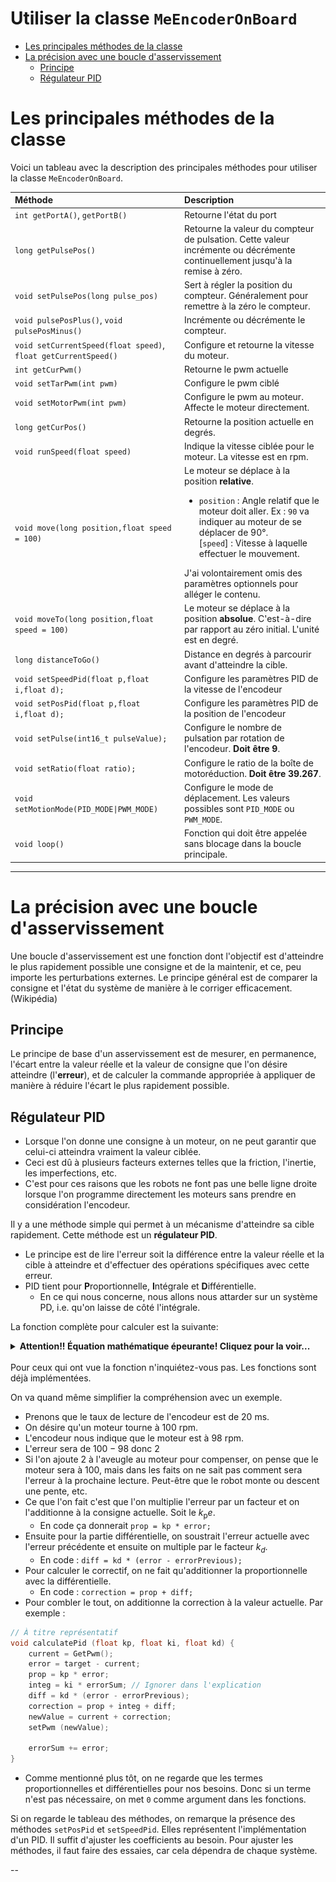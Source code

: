 # Utiliser la classe `MeEncoderOnBoard` <!-- omit in toc -->

- [Les principales méthodes de la classe](#les-principales-méthodes-de-la-classe)
- [La précision avec une boucle d'asservissement](#la-précision-avec-une-boucle-dasservissement)
  - [Principe](#principe)
  - [Régulateur PID](#régulateur-pid)

# Les principales méthodes de la classe

Voici un tableau avec la description des principales méthodes pour utiliser la classe `MeEncoderOnBoard`.

| Méthode                                                                  | Description                                                                                                                  |
| :----------------------------------------------------------------------- | :--------------------------------------------------------------------------------------------------------------------------- |
| `int getPortA()`, `getPortB()`                                           | Retourne l'état du port                                                                                                      |
| `long getPulsePos()`                                                     | Retourne la valeur du compteur de pulsation. Cette valeur incrémente ou décrémente continuellement jusqu'à la remise à zéro. |
| `void setPulsePos(long pulse_pos)`                                            | Sert à régler la position du compteur. Généralement pour remettre à la zéro le compteur.                                     |
| `void pulsePosPlus()`, `void pulsePosMinus()`                                      | Incrémente ou décrémente le compteur.                                                                                        |
| `void setCurrentSpeed(float speed)`, `float getCurrentSpeed()`                | Configure et retourne la vitesse du moteur.                                                                                  |
| `int getCurPwm()`                                                        | Retourne le pwm actuelle                                                                                                     |
| `void setTarPwm(int pwm)`                                                     | Configure le pwm ciblé                                                                                                       |
| `void setMotorPwm(int pwm)`                                                   | Configure le pwm au moteur. Affecte le moteur directement.                                                                   |
| `long getCurPos()`                                                       | Retourne la position actuelle en degrés.                                                                                     |
| `void runSpeed(float speed)`                                                  | Indique la vitesse ciblée pour le moteur. La vitesse est en rpm.                                                             |
| `void move(long position,float speed = 100)` | Le moteur se déplace à la position **relative**. <ul><li>`position` : Angle relatif que le moteur doit aller. Ex : `90` va indiquer au moteur de se déplacer de 90°.</li>[`speed`] : Vitesse à laquelle effectuer le mouvement.</ul>J'ai volontairement omis des paramètres optionnels pour alléger le contenu.|
|`void moveTo(long position,float speed = 100)`| Le moteur se déplace à la position **absolue**. C'est-à-dire par rapport au zéro initial. L'unité est en degré.|
|`long distanceToGo()`|Distance en degrés à parcourir avant d'atteindre la cible.|
|`void setSpeedPid(float p,float i,float d);`|Configure les paramètres PID de la vitesse de l'encodeur|
|`void setPosPid(float p,float i,float d);`|Configure les paramètres PID de la position de l'encodeur|
|`void setPulse(int16_t pulseValue);`|Configure le nombre de pulsation par rotation de l'encodeur. **Doit être 9**.|
|`void setRatio(float ratio);`|Configure le ratio de la boîte de motoréduction. **Doit être 39.267**.|
|`void setMotionMode(PID_MODE\|PWM_MODE)`|Configure le mode de déplacement. Les valeurs possibles sont `PID_MODE` ou `PWM_MODE`.|
|`void loop()`|Fonction qui doit être appelée sans blocage dans la boucle principale.|

---

# La précision avec une boucle d'asservissement
Une boucle d'asservissement est une fonction dont l'objectif est d'atteindre le plus rapidement possible une consigne et de la maintenir, et ce, peu importe les perturbations externes. Le principe général est de comparer la consigne et l'état du système de manière à le corriger efficacement. (Wikipédia)

## Principe
Le principe de base d'un asservissement est de mesurer, en permanence, l'écart entre la valeur réelle et la valeur de consigne que l'on désire atteindre (l'**erreur**), et de calculer la commande appropriée à appliquer de manière à réduire l'écart le plus rapidement possible.

## Régulateur PID
- Lorsque l'on donne une consigne à un moteur, on ne peut garantir que celui-ci atteindra vraiment la valeur ciblée.
- Ceci est dû à plusieurs facteurs externes telles que la friction, l'inertie, les imperfections, etc.
- C'est pour ces raisons que les robots ne font pas une belle ligne droite lorsque l'on programme directement les moteurs sans prendre en considération l'encodeur.

Il y a une méthode simple qui permet à un mécanisme d'atteindre sa cible rapidement. Cette méthode est un **régulateur PID**.

- Le principe est de lire l'erreur soit la différence entre la valeur réelle et la cible à atteindre et d'effectuer des opérations spécifiques avec cette erreur.
- PID tient pour **P**roportionnelle, **I**ntégrale et **D**ifférentielle.
  - En ce qui nous concerne, nous allons nous attarder sur un système PD, i.e. qu'on laisse de côté l'intégrale.

La fonction complète pour calculer est la suivante:
<details><summary><b>Attention!! Équation mathématique épeurante! Cliquez pour la voir...</b></summary>

$$ u(t) = k_\text{p} e(t) + k_\text{i} \int_0^t e(\tau) \,\mathrm{d}\tau + k_\text{d} \frac{\mathrm{d}e(t)}{\mathrm{d}t},$$

- $k_x$ sont des coefficients arbitraire que l'on obtient en faisant des tests.
- $e$ est l'erreur
- Le $t$ est le temps
- L'intégrale est la somme des erreurs.
- La différentielle est le taux de variation (pente) depuis la dernière erreur.

L'effet de la modification des coefficients peut donner le résultat suivant:
![](../img/PID_Compensation_Animated.gif)
</details>

<br/>
Pour ceux qui ont vue la fonction n'inquiétez-vous pas. Les fonctions sont déjà implémentées.

On va quand même simplifier la compréhension avec un exemple.
- Prenons que le taux de lecture de l'encodeur est de 20 ms.
- On désire qu'un moteur tourne à 100 rpm.
- L'encodeur nous indique que le moteur est à 98 rpm.
- L'erreur sera de $100-98$ donc $2$
- Si l'on ajoute 2 à l'aveugle au moteur pour compenser, on pense que le moteur sera à 100, mais dans les faits on ne sait pas comment sera l'erreur à la prochaine lecture. Peut-être que le robot monte ou descent une pente, etc.
- Ce que l'on fait c'est que l'on multiplie l'erreur par un facteur et on l'additionne à la consigne actuelle. Soit le $k_\text{p} e$.
  - En code ça donnerait `prop = kp * error;`
- Ensuite pour la partie différentielle, on soustrait l'erreur actuelle avec l'erreur précédente et ensuite on multiple par le facteur $k_d$.
  - En code : `diff = kd * (error - errorPrevious);`
- Pour calculer le correctif, on ne fait qu'additionner la proportionnelle avec la différentielle.
  - En code : `correction = prop + diff;`
- Pour combler le tout, on additionne la correction à la valeur actuelle. Par exemple :

```cpp
// À titre représentatif
void calculatePid (float kp, float ki, float kd) {
    current = GetPwm();
    error = target - current;
    prop = kp * error;
    integ = ki * errorSum; // Ignorer dans l'explication
    diff = kd * (error - errorPrevious);
    correction = prop + integ + diff;
    newValue = current + correction;
    setPwm (newValue);

    errorSum += error;
}
```

- Comme mentionné plus tôt, on ne regarde que les termes proportionnelles et différentielles pour nos besoins. Donc si un terme n'est pas nécessaire, on met `0` comme argument dans les fonctions.

Si on regarde le tableau des méthodes, on remarque la présence des méthodes `setPosPid` et `setSpeedPid`. Elles représentent l'implémentation d'un PID. Il suffit d'ajuster les coefficients au besoin. Pour ajuster les méthodes, il faut faire des essaies, car cela dépendra de chaque système.

-- 



















